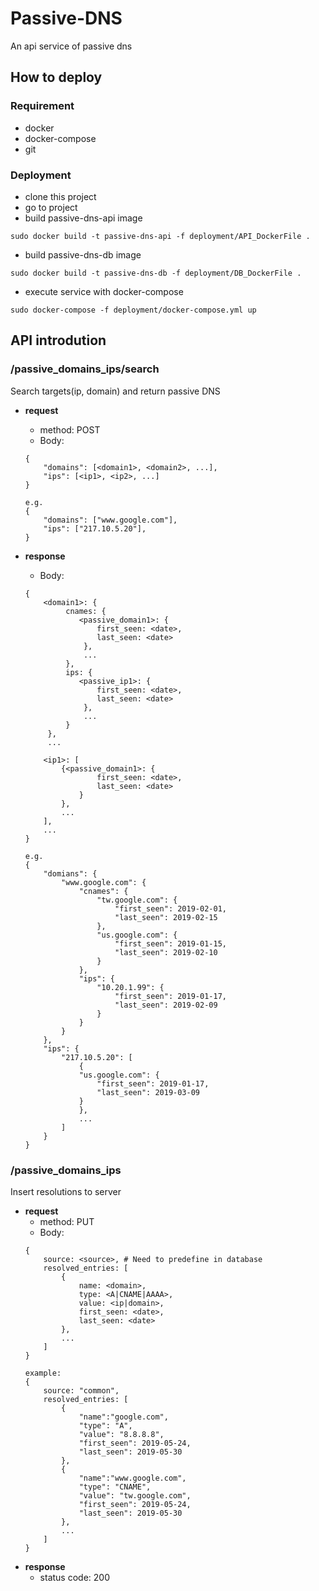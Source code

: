 # Passive-DNS
An api service of passive dns

## How to deploy
### Requirement
* docker
* docker-compose
* git

### Deployment
* clone this project
* go to project
* build passive-dns-api image
```
sudo docker build -t passive-dns-api -f deployment/API_DockerFile .
```
* build passive-dns-db image
```
sudo docker build -t passive-dns-db -f deployment/DB_DockerFile .
```
* execute service with docker-compose
```
sudo docker-compose -f deployment/docker-compose.yml up
```

## API introdution
### /passive_domains_ips/search
Search targets(ip, domain) and return passive DNS
* **request**
    * method: POST
    * Body:
    ```
    {
        "domains": [<domain1>, <domain2>, ...],
        "ips": [<ip1>, <ip2>, ...]
    }
    
    ```
    ```
    e.g.
    {
        "domains": ["www.google.com"],
        "ips": ["217.10.5.20"],
    } 
    ```

* **response**
    * Body:
    ```
    {
        <domain1>: {
             cnames: {
                <passive_domain1>: {
                    first_seen: <date>,
                    last_seen: <date>
                 },
                 ...
             },
             ips: {
                <passive_ip1>: {
                    first_seen: <date>,
                    last_seen: <date>
                 },
                 ...
             }
         },
         ...

        <ip1>: [
            {<passive_domain1>: {
                    first_seen: <date>,
                    last_seen: <date>
                }
            },
            ...
        ],
        ...
    }
    ```
    ```
    e.g.
    {
        "domians": {
            "www.google.com": {
                "cnames": {
                    "tw.google.com": {
                        "first_seen": 2019-02-01,
                        "last_seen": 2019-02-15
                    },
                    "us.google.com": {
                        "first_seen": 2019-01-15,
                        "last_seen": 2019-02-10
                    }
                },
                "ips": {
                    "10.20.1.99": {
                        "first_seen": 2019-01-17,
                        "last_seen": 2019-02-09
                    }
                }
            }
        },
        "ips": {
            "217.10.5.20": [
                {
                "us.google.com": {
                    "first_seen": 2019-01-17,
                    "last_seen": 2019-03-09
                }
                },
                ...
            ]
        }
    }
    ```
### /passive_domains_ips
Insert resolutions to server
* **request**
    * method: PUT
    * Body:
    ```
    {
        source: <source>, # Need to predefine in database
        resolved_entries: [
            {
                name: <domain>,
                type: <A|CNAME|AAAA>,
                value: <ip|domain>,
                first_seen: <date>,
                last_seen: <date>
            },
            ...
        ]
    }

    example:
    {
        source: "common",
        resolved_entries: [
            {
                "name":"google.com",
                "type": "A",
                "value": "8.8.8.8",
                "first_seen": 2019-05-24,
                "last_seen": 2019-05-30
            },
            {
                "name":"www.google.com",
                "type": "CNAME",
                "value": "tw.google.com",
                "first_seen": 2019-05-24,
                "last_seen": 2019-05-30
            },
            ...
        ]
    }
    ```
* **response**
    * status code: 200
